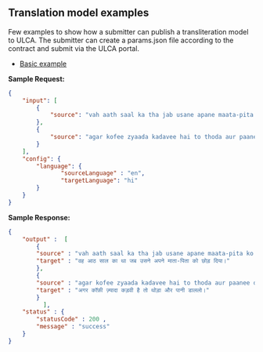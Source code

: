 ## Translation model examples
Few examples to show how a submitter can publish a transliteration model to ULCA. The submitter can create a params.json file according to the contract and submit via the ULCA portal.

* [Basic example](./basic)

**Sample Request:**
```json
{
    "input": [
        {
            "source": "vah aath saal ka tha jab usane apane maata-pita ko chhod diya."
        },
        {
            "source": "agar kofee zyaada kadavee hai to thoda aur paanee daalalo."
        }
    ],
    "config": {
        "language": {
               "sourceLanguage" : "en",
               "targetLanguage": "hi"
        }
    }
}
```

**Sample Response:**
```json
{
    "output" :  [
        {        
        "source" : "vah aath saal ka tha jab usane apane maata-pita ko chhod diya.",       
        "target" : "वह आठ साल का था जब उसने अपने माता-पिता को छोड़ दिया।"       
        },
        {
        "source" : "agar kofee zyaada kadavee hai to thoda aur paanee daalalo.",       
        "target" : "अगर कॉफ़ी ज़्यादा कड़वी है तो थोड़ा और पानी डाललो।"
        }
          ],           
    "status" : {  
        "statusCode" : 200 ,
        "message" : "success"     
    }
}

```